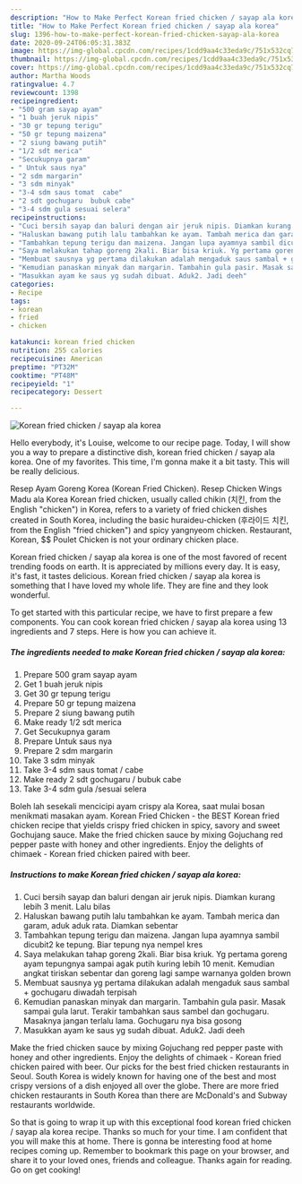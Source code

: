 ```yaml
---
description: "How to Make Perfect Korean fried chicken / sayap ala korea"
title: "How to Make Perfect Korean fried chicken / sayap ala korea"
slug: 1396-how-to-make-perfect-korean-fried-chicken-sayap-ala-korea
date: 2020-09-24T06:05:31.383Z
image: https://img-global.cpcdn.com/recipes/1cdd9aa4c33eda9c/751x532cq70/korean-fried-chicken-sayap-ala-korea-foto-resep-utama.jpg
thumbnail: https://img-global.cpcdn.com/recipes/1cdd9aa4c33eda9c/751x532cq70/korean-fried-chicken-sayap-ala-korea-foto-resep-utama.jpg
cover: https://img-global.cpcdn.com/recipes/1cdd9aa4c33eda9c/751x532cq70/korean-fried-chicken-sayap-ala-korea-foto-resep-utama.jpg
author: Martha Woods
ratingvalue: 4.7
reviewcount: 1398
recipeingredient:
- "500 gram sayap ayam"
- "1 buah jeruk nipis"
- "30 gr tepung terigu"
- "50 gr tepung maizena"
- "2 siung bawang putih"
- "1/2 sdt merica"
- "Secukupnya garam"
- " Untuk saus nya"
- "2 sdm margarin"
- "3 sdm minyak"
- "3-4 sdm saus tomat  cabe"
- "2 sdt gochugaru  bubuk cabe"
- "3-4 sdm gula sesuai selera"
recipeinstructions:
- "Cuci bersih sayap dan baluri dengan air jeruk nipis. Diamkan kurang lebih 3 menit. Lalu bilas"
- "Haluskan bawang putih lalu tambahkan ke ayam. Tambah merica dan garam, aduk aduk rata. Diamkan sebentar"
- "Tambahkan tepung terigu dan maizena. Jangan lupa ayamnya sambil dicubit2 ke tepung. Biar tepung nya nempel kres"
- "Saya melakukan tahap goreng 2kali. Biar bisa kriuk. Yg pertama goreng ayam tepungnya sampai agak putih kuring lebih 10 menit. Kemudian angkat tiriskan sebentar dan goreng lagi sampe warnanya golden brown"
- "Membuat sausnya yg pertama dilakukan adalah mengaduk saus sambal + gochugaru diwadah terpisah"
- "Kemudian panaskan minyak dan margarin. Tambahin gula pasir. Masak sampai gula larut. Terakir tambahkan saus sambel dan gochugaru. Masaknya jangan terlalu lama. Gochugaru nya bisa gosong"
- "Masukkan ayam ke saus yg sudah dibuat. Aduk2. Jadi deeh"
categories:
- Recipe
tags:
- korean
- fried
- chicken

katakunci: korean fried chicken 
nutrition: 255 calories
recipecuisine: American
preptime: "PT32M"
cooktime: "PT48M"
recipeyield: "1"
recipecategory: Dessert

---
```



![Korean fried chicken / sayap ala korea](https://img-global.cpcdn.com/recipes/1cdd9aa4c33eda9c/751x532cq70/korean-fried-chicken-sayap-ala-korea-foto-resep-utama.jpg)

Hello everybody, it's Louise, welcome to our recipe page. Today, I will show you a way to prepare a distinctive dish, korean fried chicken / sayap ala korea. One of my favorites. This time, I'm gonna make it a bit tasty. This will be really delicious.

Resep Ayam Goreng Korea (Korean Fried Chicken). Resep Chicken Wings Madu ala Korea Korean fried chicken, usually called chikin (치킨, from the English &#34;chicken&#34;) in Korea, refers to a variety of fried chicken dishes created in South Korea, including the basic huraideu-chicken (후라이드 치킨, from the English &#34;fried chicken&#34;) and spicy yangnyeom chicken. Restaurant, Korean, $$ Poulet Chicken is not your ordinary chicken place.

Korean fried chicken / sayap ala korea is one of the most favored of recent trending foods on earth. It is appreciated by millions every day. It is easy, it's fast, it tastes delicious. Korean fried chicken / sayap ala korea is something that I have loved my whole life. They are fine and they look wonderful.


To get started with this particular recipe, we have to first prepare a few components. You can cook korean fried chicken / sayap ala korea using 13 ingredients and 7 steps. Here is how you can achieve it.

<!--inarticleads1-->

##### The ingredients needed to make Korean fried chicken / sayap ala korea:

1. Prepare 500 gram sayap ayam
1. Get 1 buah jeruk nipis
1. Get 30 gr tepung terigu
1. Prepare 50 gr tepung maizena
1. Prepare 2 siung bawang putih
1. Make ready 1/2 sdt merica
1. Get Secukupnya garam
1. Prepare  Untuk saus nya
1. Prepare 2 sdm margarin
1. Take 3 sdm minyak
1. Take 3-4 sdm saus tomat / cabe
1. Make ready 2 sdt gochugaru / bubuk cabe
1. Take 3-4 sdm gula /sesuai selera


Boleh lah sesekali mencicipi ayam crispy ala Korea, saat mulai bosan menikmati masakan ayam. Korean Fried Chicken - the BEST Korean fried chicken recipe that yields crispy fried chicken in spicy, savory and sweet Gochujang sauce. Make the fried chicken sauce by mixing Gojuchang red pepper paste with honey and other ingredients. Enjoy the delights of chimaek - Korean fried chicken paired with beer. 

<!--inarticleads2-->

##### Instructions to make Korean fried chicken / sayap ala korea:

1. Cuci bersih sayap dan baluri dengan air jeruk nipis. Diamkan kurang lebih 3 menit. Lalu bilas
1. Haluskan bawang putih lalu tambahkan ke ayam. Tambah merica dan garam, aduk aduk rata. Diamkan sebentar
1. Tambahkan tepung terigu dan maizena. Jangan lupa ayamnya sambil dicubit2 ke tepung. Biar tepung nya nempel kres
1. Saya melakukan tahap goreng 2kali. Biar bisa kriuk. Yg pertama goreng ayam tepungnya sampai agak putih kuring lebih 10 menit. Kemudian angkat tiriskan sebentar dan goreng lagi sampe warnanya golden brown
1. Membuat sausnya yg pertama dilakukan adalah mengaduk saus sambal + gochugaru diwadah terpisah
1. Kemudian panaskan minyak dan margarin. Tambahin gula pasir. Masak sampai gula larut. Terakir tambahkan saus sambel dan gochugaru. Masaknya jangan terlalu lama. Gochugaru nya bisa gosong
1. Masukkan ayam ke saus yg sudah dibuat. Aduk2. Jadi deeh


Make the fried chicken sauce by mixing Gojuchang red pepper paste with honey and other ingredients. Enjoy the delights of chimaek - Korean fried chicken paired with beer. Our picks for the best fried chicken restaurants in Seoul. South Korea is widely known for having one of the best and most crispy versions of a dish enjoyed all over the globe. There are more fried chicken restaurants in South Korea than there are McDonald&#39;s and Subway restaurants worldwide. 

So that is going to wrap it up with this exceptional food korean fried chicken / sayap ala korea recipe. Thanks so much for your time. I am confident that you will make this at home. There is gonna be interesting food at home recipes coming up. Remember to bookmark this page on your browser, and share it to your loved ones, friends and colleague. Thanks again for reading. Go on get cooking!
